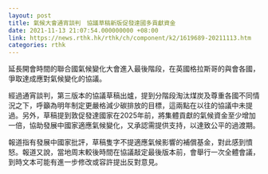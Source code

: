 ```yaml
---
layout: post
title: 氣候大會通宵談判　協議草稿新版促發達國多貢獻資金
date: 2021-11-13 21:07:54.000000000 +08:00
link: https://news.rthk.hk/rthk/ch/component/k2/1619689-20211113.htm
categories: rthk
---
```


延長開會時間的聯合國氣候變化大會進入最後階段，在英國格拉斯哥的與會各國，爭取達成應對氣候變化的協議。

經過通宵談判，第三版本的協議草稿出爐，提到分階段淘汰煤炭及尊重各國不同情況之下，呼籲為明年制定更嚴格減少碳排放的目標，這兩點在以往的協議中未提過。另外，草稿提到敦促發達國家在2025年前，將集體貢獻的氣候資金至少增加一倍，協助發展中國家適應氣候變化，又承認需提供支持，以達致公平的過渡期。

報道指有發展中國家批評，草稿隻字不提適應氣候影響的補償基金，對此感到憤怒。報道又說，當地周末較後時間在協議敲定最後版本前，會舉行一次全體會議，到時文本可能有進一步修改或容許提出反對意見。

